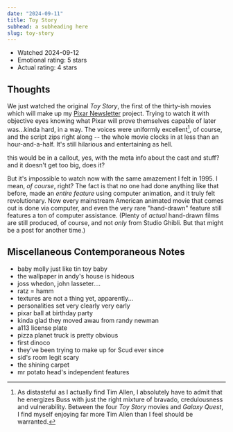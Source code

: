 ```yaml
---
date: "2024-09-11"
title: Toy Story
subhead: a subheading here
slug: toy-story
---
```


- Watched 2024-09-12
- Emotional rating: 5 stars
- Actual rating: 4 stars

## Thoughts

We just watched the original _Toy Story_, the first of the thirty-ish movies
which will make up my [Pixar Newsletter](/pixar) project. Trying to watch it
with objective eyes knowing what Pixar will prove themselves capable of later
was...kinda hard, in a way. The voices were uniformly excellent[^1], of course,
and the script zips right along -- the whole movie clocks in at less than an
hour-and-a-half. It's still hilarious and entertaining as hell.

<p class="callout left"> this would be in a callout, yes, with the meta info
about the cast and stuff? and it doesn't get too big, does it?</p>

But it's impossible to watch now with the same amazement I felt in 1995.
I mean, _of course_, right? The fact is that no one had done anything like that
before, made an _entire feature_ using computer animation, and it truly felt
revolutionary. Now every mainstream American animated movie that comes out is
done via computer, and even the very rare "hand-drawn" feature still features
a ton of computer assistance. (Plenty of _actual_ hand-drawn films are still
produced, of course, and not _only_ from Studio Ghibli. But that might be
a post for another time.)

[^1]:
    As distasteful as I actually find Tim Allen, I absolutely have to admit
    that he energizes Buss with just the right mixture of bravado,
    credulousness and vulnerability. Between the four _Toy Story_ movies and
    _Galaxy Quest_, I find myself enjoying far more Tim Allen than I feel
    should be warranted.

## Miscellaneous Contemporaneous Notes

- baby molly just like tin toy baby
- the wallpaper in andy's house is hideous
- joss whedon, john lasseter....
- ratz = hamm
- textures are not a thing yet, apparently...
- personalities set very clearly very early
- pixar ball at birthday party
- kinda glad they moved awau from randy newman
- a113 license plate
- pizza planet truck is pretty obvious
- first dinoco
- they've been trying to make up for Scud ever since
- sid's room legit scary
- the shining carpet
- mr potato head's independent features
